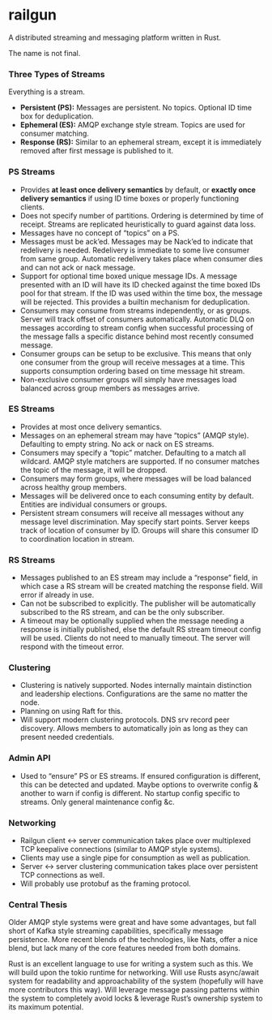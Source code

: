 railgun
=======
A distributed streaming and messaging platform written in Rust.

The name is not final.

### Three Types of Streams
Everything is a stream.

- **Persistent (PS):** Messages are persistent. No topics. Optional ID time box for deduplication.
- **Ephemeral (ES):** AMQP exchange style stream. Topics are used for consumer matching.
- **Response (RS):** Similar to an ephemeral stream, except it is immediately removed after first message is published to it.

### PS Streams
- Provides **at least once delivery semantics** by default, or **exactly once delivery semantics** if using ID time boxes or properly functioning clients.
- Does not specify number of partitions. Ordering is determined by time of receipt. Streams are replicated heuristically to guard against data loss.
- Messages have no concept of “topics” on a PS.
- Messages must be ack’ed. Messages may be Nack’ed to indicate that redelivery is needed. Redelivery is immediate to some live consumer from same group. Automatic redelivery takes place when consumer dies and can not ack or nack message. 
- Support for optional time boxed unique message IDs. A message presented with an ID will have its ID checked against the time boxed IDs pool for that stream. If the ID was used within the time box, the message will be rejected. This provides a builtin mechanism for deduplication.
- Consumers may consume from streams independently, or as groups. Server will track offset of consumers automatically. Automatic DLQ on messages according to stream config when successful processing of the message falls a specific distance behind most recently consumed message.
- Consumer groups can be setup to be exclusive. This means that only one consumer from the group will receive messages at a time. This supports consumption ordering based on time message hit stream.
- Non-exclusive consumer groups will simply have messages load balanced across group members as messages arrive.

### ES Streams
- Provides at most once delivery semantics.
- Messages on an ephemeral stream may have “topics” (AMQP style). Defaulting to empty string. No ack or nack on ES streams.
- Consumers may specify a “topic” matcher. Defaulting to a match all wildcard. AMQP style matchers are supported. If no consumer matches the topic of the message, it will be dropped.
- Consumers may form groups, where messages will be load balanced across healthy group members. 
- Messages will be delivered once to each consuming entity by default. Entities are individual consumers or groups.
- Persistent stream consumers will receive all messages without any message level discrimination. May specify start points. Server keeps track of location of consumer by ID. Groups will share this consumer ID to coordination location in stream.

### RS Streams
- Messages published to an ES stream may include a “response” field, in which case a RS stream will be created matching the response field. Will error if already in use.
- Can not be subscribed to explicitly. The publisher will be automatically subscribed to the RS stream, and can be the only subscriber.
- A timeout may be optionally supplied when the message needing a response is initially published, else the default RS stream timeout config will be used. Clients do not need to manually timeout. The server will respond with the timeout error.

### Clustering
- Clustering is natively supported. Nodes internally maintain distinction and leadership elections. Configurations are the same no matter the node.
- Planning on using Raft for this.
- Will support modern clustering protocols. DNS srv record peer discovery. Allows members to automatically join as long as they can present needed credentials.

### Admin API
- Used to “ensure” PS or ES streams. If ensured configuration is different, this can be detected and updated. Maybe options to overwrite config & another to warn if config is different. No startup config specific to streams. Only general maintenance config &c.

### Networking
- Railgun client <-> server communication takes place over multiplexed TCP keepalive connections (similar to AMQP style systems).
- Clients may use a single pipe for consumption as well as publication.
- Server <-> server clustering communication takes place over persistent TCP connections as well.
- Will probably use protobuf as the framing protocol.

### Central Thesis
Older AMQP style systems were great and have some advantages, but fall short of Kafka style streaming capabilities, specifically message persistence. More recent blends of the technologies, like Nats, offer a nice blend, but lack many of the core features needed from both domains.

Rust is an excellent language to use for writing a system such as this. We will build upon the tokio runtime for networking. Will use Rusts async/await system for readability and approachability of the system (hopefully will have more contributors this way). Will leverage message passing patterns within the system to completely avoid locks & leverage Rust’s ownership system to its maximum potential.
